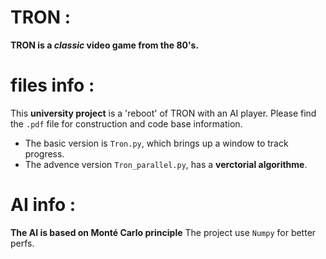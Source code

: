 # TRON :
**TRON is a *classic* video game from the 80's.**

# files info :
This **university project** is a 'reboot' of TRON with an AI player. 
Please find the `.pdf` file for construction and code base information. 
- The basic version is `Tron.py`, which brings up a window to track progress.
- The advence version `Tron_parallel.py`, has a **verctorial algorithme**.

# AI info : 
**The AI is based on Monté Carlo principle**
The project use `Numpy` for better perfs.
